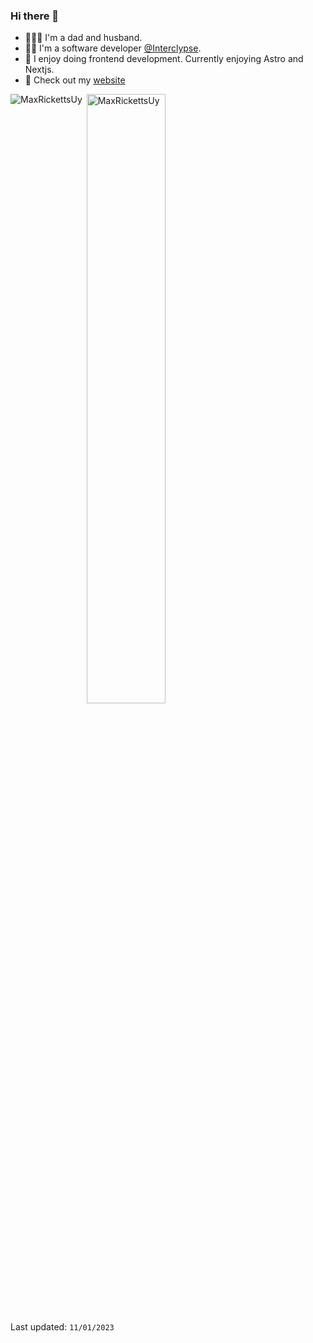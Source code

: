 ### Hi there 👋

- 👨‍👩‍👧 I'm a dad and husband.
- 👨‍💻 I'm a software developer [@Interclypse](https://www.interclypse.com).
- 🧰 I enjoy doing frontend development. Currently enjoying Astro and Nextjs.
- 🐶 Check out my [website](https://www.maxrickettsuy.com)

<p><img align="left" src="https://github-readme-stats.vercel.app/api/top-langs/?username=MaxRickettsUy&layout=compact&hide=html&theme=onedark" alt="MaxRickettsUy" /></p>

<p>&nbsp;<img align="center" src="https://github-readme-stats.vercel.app/api?username=MaxRickettsUy&show_icons=true&count_private=true&theme=onedark" alt="MaxRickettsUy" width="50%"/></p>

<p>Last updated: <code>11/01/2023</code></p>
